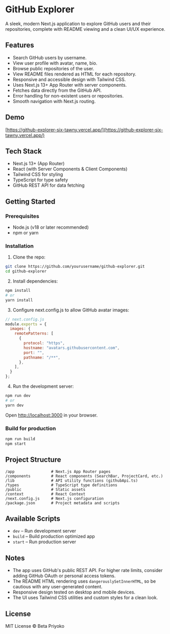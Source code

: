 # GitHub Explorer

A sleek, modern Next.js application to explore GitHub users and their repositories, complete with README viewing and a clean UI/UX experience.

## Features

* Search GitHub users by username.
* View user profile with avatar, name, bio.
* Browse public repositories of the user.
* View README files rendered as HTML for each repository.
* Responsive and accessible design with Tailwind CSS.
* Uses Next.js 13+ App Router with server components.
* Fetches data directly from the GitHub API.
* Error handling for non-existent users or repositories.
* Smooth navigation with Next.js routing.

## Demo

[https://github-explorer-six-tawny.vercel.app/](https://github-explorer-six-tawny.vercel.app/)

## Tech Stack

* Next.js 13+ (App Router)
* React (with Server Components & Client Components)
* Tailwind CSS for styling
* TypeScript for type safety
* GitHub REST API for data fetching

## Getting Started

### Prerequisites

* Node.js (v18 or later recommended)
* npm or yarn

### Installation

1. Clone the repo:

```bash
git clone https://github.com/yourusername/github-explorer.git
cd github-explorer
```

2. Install dependencies:

```bash
npm install
# or
yarn install
```

3. Configure next.config.js to allow GitHub avatar images:

```js
// next.config.js
module.exports = {
  images: {
    remotePatterns: [
      {
        protocol: "https",
        hostname: "avatars.githubusercontent.com",
        port: "",
        pathname: "/**",
      },
    ],
  }
};
```

4. Run the development server:

```bash
npm run dev
# or
yarn dev
```

Open [http://localhost:3000](http://localhost:3000) in your browser.

### Build for production

```bash
npm run build
npm start
```

## Project Structure

```
/app                # Next.js App Router pages
/components         # React components (SearchBar, ProjectCard, etc.)
/lib                # API utility functions (githubApi.ts)
/types              # TypeScript type definitions
/public             # Static assets
/context            # React Context
/next.config.js     # Next.js configuration
/package.json       # Project metadata and scripts
```

## Available Scripts

* `dev` – Run development server
* `build` – Build production optimized app
* `start` – Run production server

## Notes

* The app uses GitHub's public REST API. For higher rate limits, consider adding GitHub OAuth or personal access tokens.
* The README HTML rendering uses `dangerouslySetInnerHTML`, so be cautious with any user-generated content.
* Responsive design tested on desktop and mobile devices.
* The UI uses Tailwind CSS utilities and custom styles for a clean look.

## License

MIT License © Beta Priyoko
